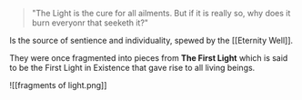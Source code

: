 > "The Light is the cure for all ailments. But if it is really so, why does it burn everyonr that seeketh it?"

Is the source of sentience and individuality, spewed by the [[Eternity Well]].

They were once fragmented into pieces from **The First Light** which is said to be the First Light in Existence that gave rise to all living beings.

![[fragments of light.png]]
